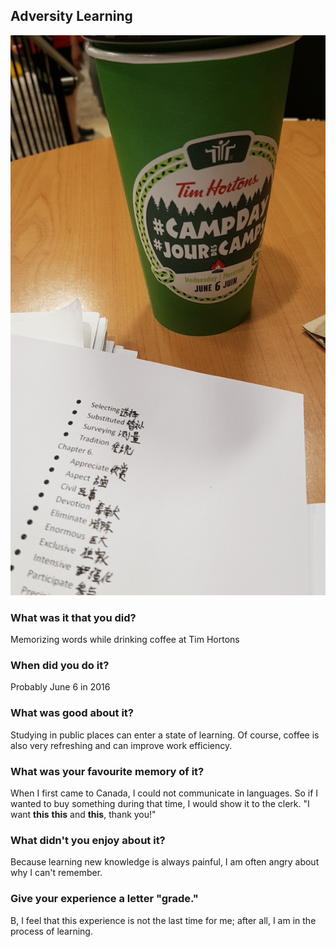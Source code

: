 ## Adversity Learning
![Tim](Image/Tim.jpg)
### What was it that you did?

Memorizing words while drinking coffee at Tim Hortons

### When did you do it?

Probably June 6 in 2016

### What was good about it?

Studying in public places can enter a state of learning. Of course, coffee is also very refreshing and can improve work efficiency.

### What was your favourite memory of it?

When I first came to Canada, I could not communicate in languages. So if I wanted to buy something during that time, I would show it to the clerk. "I want **this** **this** and **this**, thank you!"

### What didn't you enjoy about it?

Because learning new knowledge is always painful, I am often angry about why I can't remember.

### Give your experience a letter "grade."

B, I feel that this experience is not the last time for me; after all, I am in the process of learning.
&nbsp;